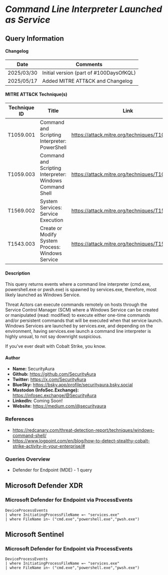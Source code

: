 # *Command Line Interpreter Launched as Service*

## Query Information

#### Changelog

| Date | Comments |
|---|---|
| 2025/03/30 | Initial version (part of #100DaysOfKQL) |
| 2025/05/17 | Added MITRE ATT&CK and Changelog |

#### MITRE ATT&CK Technique(s)

| Technique ID | Title    | Link    |
| ---  | --- | --- |
| T1059.001 | Command and Scripting Interpreter: PowerShell | https://attack.mitre.org/techniques/T1059/001/ |
| T1059.003 | Command and Scripting Interpreter: Windows Command Shell | https://attack.mitre.org/techniques/T1059/001/ |
| T1569.002 | System Services: Service Execution | https://attack.mitre.org/techniques/T1569/002/ |
| T1543.003 | Create or Modify System Process: Windows Service | https://attack.mitre.org/techniques/T1543/003/ |

#### Description

This query returns events where a command line interpreter (cmd.exe, powershell.exe or pwsh.exe) is spawned by services.exe, therefore, most likely launched as Windows Service.

Threat Actors can execute commands remotely on hosts through the Service Control Manager (SCM) where a Windows Service can be created or manipulated (read: modified) to execute either one-time commands and/or persistent commands that will be executed when that service launch. Windows Services are launched by services.exe, and depending on the environment, having services.exe launch a command line interpreter is highly unsual, to not say downright suspicious.

If you've ever dealt with Cobalt Strike, you know.

#### Author <Optional>
- **Name:** SecurityAura
- **Github:** https://github.com/SecurityAura
- **Twitter:** https://x.com/SecurityAura
- **BlueSky:** https://bsky.app/profile/securityaura.bsky.social
- **Mastodon (InfoSec.Exchange):** https://infosec.exchange/@SecurityAura
- **LinkedIn:** Coming Soon!
- **Website:** https://medium.com/@securityaura

### References ###

- https://redcanary.com/threat-detection-report/techniques/windows-command-shell/
- https://www.logpoint.com/en/blog/how-to-detect-stealthy-cobalt-strike-activity-in-your-enterprise/#

### Queries Overview ###

- Defender for Endpoint (MDE) - 1 query

## Microsoft Defender XDR ##
### Microsoft Defender for Endpoint via ProcessEvents ###
```KQL
DeviceProcessEvents
| where InitiatingProcessFileName =~ "services.exe"
| where FileName in~ ("cmd.exe","powershell.exe","pwsh.exe")
```
## Microsoft Sentinel ##
### Microsoft Defender for Endpoint via ProcessEvents ###
```KQL
DeviceProcessEvents
| where InitiatingProcessFileName =~ "services.exe"
| where FileName in~ ("cmd.exe","powershell.exe","pwsh.exe")
```

